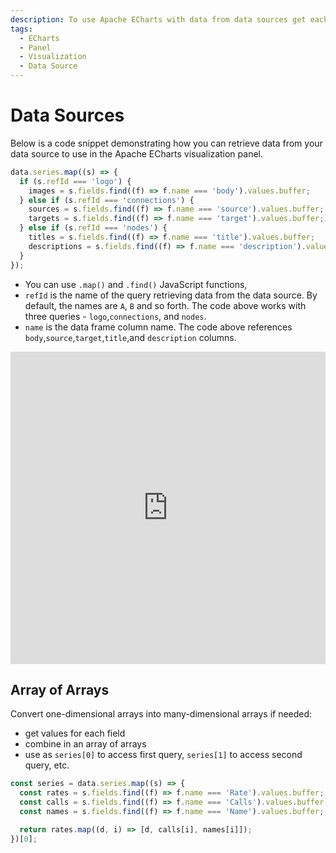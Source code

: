 ```yaml
---
description: To use Apache ECharts with data from data sources get each field in an array.
tags:
  - ECharts
  - Panel
  - Visualization
  - Data Source
---
```


# Data Sources

Below is a code snippet demonstrating how you can retrieve data from your data source to use in the Apache ECharts visualization panel. 

```javascript
data.series.map((s) => {
  if (s.refId === 'logo') {
    images = s.fields.find((f) => f.name === 'body').values.buffer;
  } else if (s.refId === 'connections') {
    sources = s.fields.find((f) => f.name === 'source').values.buffer;
    targets = s.fields.find((f) => f.name === 'target').values.buffer;
  } else if (s.refId === 'nodes') {
    titles = s.fields.find((f) => f.name === 'title').values.buffer;
    descriptions = s.fields.find((f) => f.name === 'description').values.buffer;
  }
});
```
- You can use `.map()` and `.find()` JavaScript functions,
- `refId` is the name of the query retrieving data from the data source. By default, the names are `A`, `B` and so forth. The code above works with three queries - `logo`,`connections`, and `nodes`.
- `name` is the data frame column name. The code above references `body`,`source`,`target`,`title`,and `description` columns.

<iframe width="100%" height="500" src="https://www.youtube.com/embed/K5YNMSIm9AM" title="How to use Data Source in Apache ECharts in 90 seconds | Grafana Data attribute" frameborder="0" allow="accelerometer; autoplay; clipboard-write; encrypted-media; gyroscope; picture-in-picture" allowfullscreen></iframe>

## Array of Arrays

Convert one-dimensional arrays into many-dimensional arrays if needed:

- get values for each field
- combine in an array of arrays
- use as `series[0]` to access first query, `series[1]` to access second query, etc.

```javascript
const series = data.series.map((s) => {
  const rates = s.fields.find((f) => f.name === 'Rate').values.buffer;
  const calls = s.fields.find((f) => f.name === 'Calls').values.buffer;
  const names = s.fields.find((f) => f.name === 'Name').values.buffer;

  return rates.map((d, i) => [d, calls[i], names[i]]);
})[0];
```